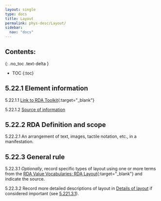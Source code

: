 ```yaml
---
layout: single
type: docs
title: Layout
permalink: phys-desc/Layout/
sidebar:
  nav: "docs"
---
```


## Contents:
{: .no_toc .text-delta }

- TOC
{:toc}

## 5.22.1 Element information

<a name="5.22.1.1">5.22.1.1</a> [Link to RDA Toolkit](https://beta.rdatoolkit.org/Content/Index?externalId=en-US_ala-9f019737-be7b-32e0-b5ca-9604d2bc4255){:target="_blank"}

<a name="5.22.1.2">5.22.1.2</a> [Source of information](/DCRMR/phys-desc/) 

## 5.22.2 RDA Definition and scope

<a name="5.22.2.1">5.22.2.1</a> An arrangement of text, images, tactile notation, etc., in a manifestation.


## 5.22.3 General rule 

<a name="5.22.3.1">5.22.3.1</a> *Optionally*, record specific types of layout using one or more terms from the [RDA Value Vocabularies: RDA Layout](http://www.rdaregistry.info/termList/layout/){:target="_blank"} and indicate the source.

<a name="5.22.3.2">5.22.3.2</a> Record more detailed descriptions of layout in [Details of layout](/DCRMR/phys-desc/Details-of-layout/) if considered important (see [5.221.3.1](/DCRMR/phys-desc/Details-of-layout/#5.221.3.1)).